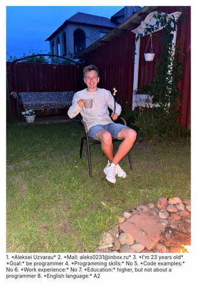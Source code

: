<img src="Photo1.jpg" alt="">
1. *Aleksei Uzvarau*
2. *Mail: aleks0231@inbox.ru*
3. *I'm 23 years old*
*Goal:* be programmer
4. *Programming skills:* No
5. *Code examples:* No
6. *Work experience:* No
7. *Education:* higher, but not about a programmer
8. *English language:* А2